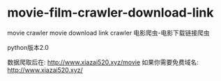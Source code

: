# movie-film-crawler-download-link
movie crawler movie download link crawler 电影爬虫-电影下载链接爬虫

python版本2.0

数据爬取后在: http://www.xiazai520.xyz/movie
如果你需要免费域名: http://www.xiazai520.xyz/

